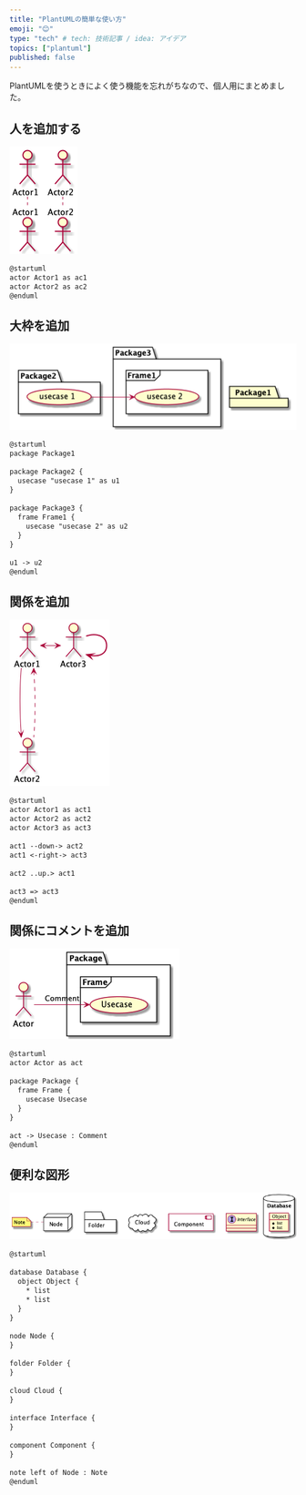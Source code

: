 ```yaml
---
title: "PlantUMLの簡単な使い方"
emoji: "😊"
type: "tech" # tech: 技術記事 / idea: アイデア
topics: ["plantuml"]
published: false
---
```


PlantUMLを使うときによく使う機能を忘れがちなので、個人用にまとめました。

## 人を追加する

![](https://raw.githubusercontent.com/fnaoto/zenn/master/out/articles/01149b20378aad5b6de9/01149b20378aad5b6de9.png)

```plantuml
@startuml
actor Actor1 as ac1
actor Actor2 as ac2
@enduml
```

## 大枠を追加

![](https://raw.githubusercontent.com/fnaoto/zenn/master/out/articles/01149b20378aad5b6de9/01149b20378aad5b6de9-1.png)

```plantuml
@startuml
package Package1

package Package2 {
  usecase "usecase 1" as u1
}

package Package3 {
  frame Frame1 {
    usecase "usecase 2" as u2
  }
}

u1 -> u2
@enduml
```

## 関係を追加

![](https://raw.githubusercontent.com/fnaoto/zenn/master/out/articles/01149b20378aad5b6de9/01149b20378aad5b6de9-2.png)

```plantuml
@startuml
actor Actor1 as act1
actor Actor2 as act2
actor Actor3 as act3

act1 --down-> act2
act1 <-right-> act3

act2 ..up.> act1

act3 => act3
@enduml
```

## 関係にコメントを追加

![](https://raw.githubusercontent.com/fnaoto/zenn/master/out/articles/01149b20378aad5b6de9/01149b20378aad5b6de9-3.png)

```plantuml
@startuml
actor Actor as act

package Package {
  frame Frame {
    usecase Usecase
  }
}

act -> Usecase : Comment
@enduml
```

## 便利な図形

![](https://raw.githubusercontent.com/fnaoto/zenn/master/out/articles/01149b20378aad5b6de9/01149b20378aad5b6de9-4.png)

```plantuml
@startuml

database Database {
  object Object {
    * list
    * list
  }
}

node Node {
}

folder Folder {
}

cloud Cloud {
}

interface Interface {
}

component Component {
}

note left of Node : Note
@enduml
```
